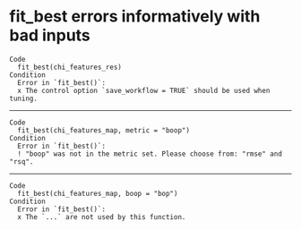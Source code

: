 # fit_best errors informatively with bad inputs

    Code
      fit_best(chi_features_res)
    Condition
      Error in `fit_best()`:
      x The control option `save_workflow = TRUE` should be used when tuning.

---

    Code
      fit_best(chi_features_map, metric = "boop")
    Condition
      Error in `fit_best()`:
      ! "boop" was not in the metric set. Please choose from: "rmse" and "rsq".

---

    Code
      fit_best(chi_features_map, boop = "bop")
    Condition
      Error in `fit_best()`:
      x The `...` are not used by this function.

